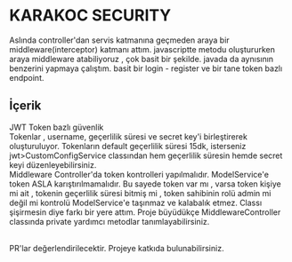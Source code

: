 # KARAKOC SECURITY
Aslında controller'dan servis katmanına geçmeden araya bir middleware(interceptor) katmanı attım. javascriptte metodu oluştururken araya middleware atabiliyoruz , çok basit bir şekilde. javada da aynısının benzerini yapmaya çalıştım. basit bir login - register ve bir tane token bazlı endpoint.
## İçerik
JWT Token bazlı güvenlik
<br/>
Tokenlar , username, geçerlilik süresi ve secret key'i birleştirerek oluşturuluyor. Tokenların default geçerlilik süresi 15dk, isterseniz jwt>CustomConfigService classından hem geçerlilik süresin hemde secret keyi düzenleyebilirsiniz.
<br/>
Middleware Controller'da token kontrolleri yapılmalıdır. ModelService'e token ASLA karıştırılmamalıdır. Bu sayede token var mı , varsa token kişiye mi ait , tokenin geçerlilik süresi bitmiş mi , token sahibinin rolü admin mi değil mi kontrolü ModelService'e taşınmaz ve kalabalık etmez. Classı şişirmesin diye farkı bir yere attım. Proje büyüdükçe MiddlewareController classında private yardımcı metodlar tanımlayabilirsiniz.

<br/>
PR'lar değerlendirilecektir. Projeye katkıda bulunabilirsiniz.

